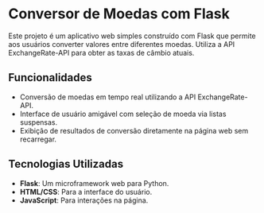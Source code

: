 # Conversor de Moedas com Flask

Este projeto é um aplicativo web simples construído com Flask que permite aos usuários converter valores entre diferentes moedas. Utiliza a API ExchangeRate-API para obter as taxas de câmbio atuais.

## Funcionalidades

- Conversão de moedas em tempo real utilizando a API ExchangeRate-API.
- Interface de usuário amigável com seleção de moeda via listas suspensas.
- Exibição de resultados de conversão diretamente na página web sem recarregar.

## Tecnologias Utilizadas

- **Flask**: Um microframework web para Python.
- **HTML/CSS**: Para a interface do usuário.
- **JavaScript**: Para interações na página.
